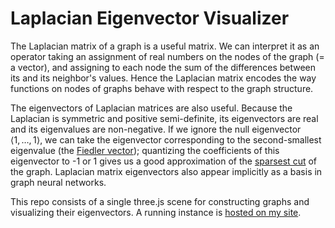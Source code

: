 # Laplacian Eigenvector Visualizer
The Laplacian matrix of a graph is a useful matrix. We can interpret it as an operator taking an assignment of real numbers on the nodes of the graph (= a vector), and assigning to each node the sum of the differences between its and its neighbor's values. Hence the Laplacian matrix encodes the way functions on nodes of graphs behave with respect to the graph structure.

The eigenvectors of Laplacian matrices are also useful. Because the Laplacian is symmetric and positive semi-definite, its eigenvectors are real and its eigenvalues are non-negative. If we ignore the null eigenvector $\langle 1, \dots, 1\rangle$, we can take the eigenvector corresponding to the second-smallest eigenvalue (the [Fiedler vector](https://en.wikipedia.org/wiki/Algebraic_connectivity#Fiedler_vector)); quantizing the coefficients of this eigenvector to -1 or 1 gives us a good approximation of the [sparsest cut](https://en.wikipedia.org/wiki/Cut_(graph_theory)#Sparsest_cut) of the graph. Laplacian matrix eigenvectors also appear implicitly as a basis in graph neural networks.

This repo consists of a single three.js scene for constructing graphs and visualizing their eigenvectors. A running instance is [hosted on my site](https://dylwall.com/projects/lapeigvis).
